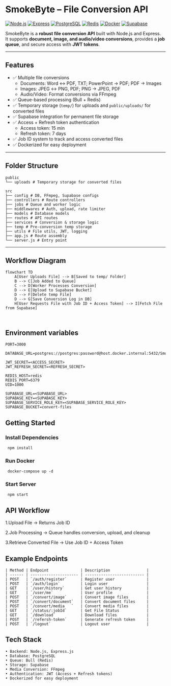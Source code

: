 # SmokeByte – File Conversion API

[![Node.js](https://img.shields.io/badge/Node.js-v18.17.1-green)](https://nodejs.org/)
[![Express](https://img.shields.io/badge/Express.js-4.x-blue)](https://expressjs.com/)
[![PostgreSQL](https://img.shields.io/badge/PostgreSQL-15.5-blue)](https://www.postgresql.org/)
[![Redis](https://img.shields.io/badge/Redis-7.2-orange)](https://redis.io/)
[![Docker](https://img.shields.io/badge/Docker-latest-blue?logo=docker)](https://www.docker.com/)
[![Supabase](https://img.shields.io/badge/Supabase-1.0-green)](https://supabase.com/)

SmokeByte is a **robust file conversion API** built with Node.js and Express.  
It supports **document, image, and audio/video conversions**, provides a **job queue**, and secure access with **JWT tokens**.  

---

## Features

- ✅ Multiple file conversions  
  - Documents: Word ↔ PDF, TXT; PowerPoint → PDF; PDF → Images  
  - Images: JPEG ↔ PNG, PDF; PNG → JPEG, PDF  
  - Audio/Video: Format conversions via FFmpeg  
- ✅ Queue-based processing (Bull + Redis)  
- ✅ Temporary storage (`temp/`) for uploads and `public/uploads/` for converted files  
- ✅ Supabase integration for permanent file storage  
- ✅ Access + Refresh token authentication  
  - Access token: 15 min  
  - Refresh token: 7 days  
- ✅ Job ID system to track and access converted files  
- ✅ Dockerized for easy deployment  

---

## Folder Structure
```
public
└── uploads # Temporary storage for converted files
```
```
src
├── config # DB, FFmpeg, Supabase configs
├── controllers # Route controllers
├── jobs # Queue and worker logic
├── middlewares # Auth, upload, rate limiter
├── models # Database models
├── routes # API routes
├── services # Conversion & storage logic
├── temp # Pre-conversion temp storage
├── utils # File utils, JWT, logging
├── app.js # Route assembly
└── server.js # Entry point
```


---

## Workflow Diagram

```mermaid
flowchart TD
    A[User Uploads File] --> B[Saved to temp/ Folder]
    B --> C[Job Added to Queue]
    C --> D[Worker Processes Conversion]
    D --> E[Upload to Supabase Bucket]
    D --> F[Delete temp File]
    D --> G[Save Conversion Log in DB]
    H[User Requests File with Job ID + Access Token] --> I[Fetch File from Supabase]



```

## Environment variables
```
PORT=3000

DATABASE_URL=postgres://postgres:password@host.docker.internal:5432/SmokeByte

JWT_SECRET=<ACCESS_SECRET>
JWT_REFRESH_SECRET=<REFRESH_SECRET>

REDIS_HOST=redis
REDIS_PORT=6379
UID=1000

SUPABASE_URL=<SUPABASE_URL>
SUPABASE_KEY=<SUPABASE_KEY>
SUPABASE_SERVICE_ROLE_KEY=<SUPABASE_SERVICE_ROLE_KEY>
SUPABASE_BUCKET=convert-files
```

## Getting Started 

 ### Install Dependencies
 ```
  npm install
 ```
 ### Run Docker
 ```
  docker-compose up -d
 ```
 ### Start Server
 ```
  npm start
 ```

## API Workflow

1.Upload File → Returns Job ID

2.Job Processing → Queue handles conversion, upload, and cleanup

3.Retrieve Converted File → Use Job ID + Access Token

## Example Endpoints
```
| Method | Endpoint              | Description                |
| ------ | --------------------- | -------------------------- |
| POST   | `/auth/register`      | Register user              |
| POST   | `/auth/login`         | Login user                 |
| GET    | `/user/history`       | Get user history           |
| GET    | `/user/me`            | User profile               |
| POST   | `/convert/image`      | Convert image files        |
| POST   | `/convert/document`   | Convert document files     |
| POST   | `/convert/media   `   | Convert media files        |
| GET    | `/status/:jobId`      | Get File Status            |
| GET    | `/download`           | Download files             |
| POST   | `/refersh-token`      | Generate refresh token     |
| POST   | `/logout`             | Logout user                |

```
## Tech Stack
```
• Backend: Node.js, Express.js
• Database: PostgreSQL
• Queue: Bull (Redis)
• Storage: Supabase
• Media Conversion: FFmpeg
• Authentication: JWT (Access + Refresh tokens)
• Dockerized for easy deployment
```


